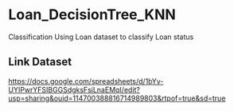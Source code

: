 # Loan_DecisionTree_KNN

Classification Using Loan dataset to classify Loan status
## Link Dataset
https://docs.google.com/spreadsheets/d/1bYy-UYIPwrYFSIBGGSdgksFsjLnaEMqI/edit?usp=sharing&ouid=114700388816714989803&rtpof=true&sd=true

